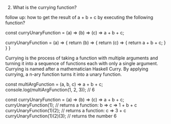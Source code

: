 2. What is the currying function?


follow up: how to get the result of a + b + c by executing the following function?

const curryUnaryFunction = (a) => (b) => (c) => a + b + c;







curryUnaryFunction = (a) => {
  return (b) => {
    return (c) => {
      return a + b + c;
    }
  } 
}


Currying is the process of taking a function with multiple arguments and turning it into a sequence of functions each with only a single argument. 
Currying is named after a mathematician Haskell Curry. By applying currying, a n-ary function turns it into a unary function. 

const multiArgFunction = (a, b, c) => a + b + c;
console.log(multiArgFunction(1, 2, 3)); // 6

const curryUnaryFunction = (a) => (b) => (c) => a + b + c;
curryUnaryFunction(1); // returns a function: b => c =>  1 + b + c
curryUnaryFunction(1)(2); // returns a function: c => 3 + c
curryUnaryFunction(1)(2)(3); // returns the number 6

